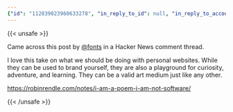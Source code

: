 ```yaml
---
{"id": "112839023960633278", "in_reply_to_id": null, "in_reply_to_account_id": null, "sensitive": false, "spoiler_text": "", "visibility": "public", "language": "en", "replies_count": 0, "reblogs_count": 0, "favourites_count": 0, "edited_at": null, "reblog": null, "application": {"name": "IceCubesApp", "website": "https://github.com/Dimillian/IceCubesApp"}, "account": {"id": "112803627857659580", "username": "stewalec", "acct": "stewalec", "display_name": "Alec Stewart", "url": "https://indieweb.social/@stewalec", "uri": "https://indieweb.social/users/stewalec", "avatar": "https://cdn.masto.host/indiewebsocial/accounts/avatars/112/803/627/857/659/580/original/74c746516f458d05.jpg", "avatar_static": "https://cdn.masto.host/indiewebsocial/accounts/avatars/112/803/627/857/659/580/original/74c746516f458d05.jpg", "header": "https://cdn.masto.host/indiewebsocial/accounts/headers/112/803/627/857/659/580/original/74c7a59dcfc2b732.jpg", "header_static": "https://cdn.masto.host/indiewebsocial/accounts/headers/112/803/627/857/659/580/original/74c7a59dcfc2b732.jpg", "noindex": false, "roles": []}, "media_attachments": [], "mentions": [{"id": "109255943526384534", "username": "fonts", "url": "https://sfba.social/@fonts", "acct": "fonts@sfba.social"}], "tags": [], "emojis": [], "card": {"url": "https://robinrendle.com/notes/i-am-a-poem-i-am-not-software/", "title": "Robin Rendle \u2014 I am a poem I am not software", "description": "The website of Robin Rendle, a designer and writer from the UK.", "language": "en", "type": "link", "author_name": "", "author_url": "", "provider_name": "", "provider_url": "", "html": "", "width": 0, "height": 0, "image": null, "image_description": "", "embed_url": "", "blurhash": null, "published_at": null}, "poll": null, "syndication": "https://indieweb.social/@stewalec/112839023960633278", "date": "2024-07-24T02:07:44.634Z"}
---
```

{{< unsafe >}}
<p>Came across this post by <span class="h-card" translate="no"><a href="https://sfba.social/@fonts" class="u-url mention">@<span>fonts</span></a></span> in a Hacker News comment thread.</p><p>I love this take on what we should be doing with personal websites. While they can be used to brand yourself, they are also a playground for curiosity, adventure, and learning. They can be a valid art medium just like any other.</p><p><a href="https://robinrendle.com/notes/i-am-a-poem-i-am-not-software/" target="_blank" rel="nofollow noopener noreferrer" translate="no"><span class="invisible">https://</span><span class="ellipsis">robinrendle.com/notes/i-am-a-p</span><span class="invisible">oem-i-am-not-software/</span></a></p>
{{< /unsafe >}}
